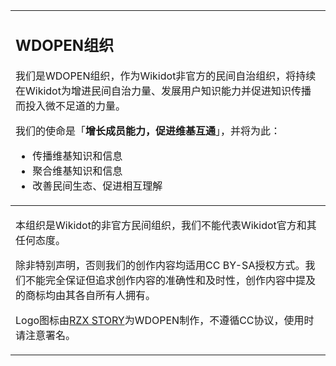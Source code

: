 <table align="center">
  <td colspan="6">
    <h2>WDOPEN组织</h2>
    <p>我们是WDOPEN组织，作为Wikidot非官方的民间自治组织，将持续在Wikidot为增进民间自治力量、发展用户知识能力并促进知识传播而投入微不足道的力量。</p>
    <p>我们的使命是「<strong>增长成员能力，促进维基互通</strong>」，并将为此：</p>
    <ul>
      <li>传播维基知识和信息</li>
      <li>聚合维基知识和信息</li>
      <li>改善民间生态、促进相互理解</li>
    </ul>
  </td>
  <tbody>
    <td colspan="6">
      <p>本组织是Wikidot的非官方民间组织，我们不能代表Wikidot官方和其任何态度。</p>
      <p>除非特别声明，否则我们的创作内容均适用CC BY-SA授权方式。我们不能完全保证但追求创作内容的准确性和及时性，创作内容中提及的商标均由其各自所有人拥有。</p>
      <p>Logo图标由<a href="https://www.wikidot.com/user:info/rzx-story">RZX STORY</a>为WDOPEN制作，不遵循CC协议，使用时请注意署名。</p>
    </td>
  </tbody>    
</table>
